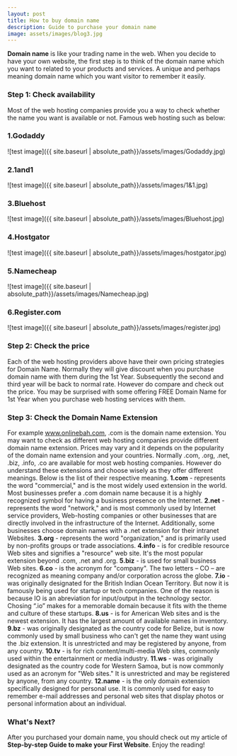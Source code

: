 ```yaml
---
layout: post
title: How to buy domain name
description: Guide to purchase your domain name
image: assets/images/blog3.jpg
---
```


<strong>Domain name</strong> is like your trading name in the web. When you decide to have your own website, the first step is to think of the domain name which you want to related to your products and services. A unique and perhaps meaning domain name which you want visitor to remember it easily. 

<h3><strong>Step 1: Check availability</strong></h3>

Most of the web hosting companies provide you a way to check whether the name you want is available or not. Famous web hosting such as below:

<h3><strong>1.Godaddy</strong></h3>
![test image]({{ site.baseurl | absolute_path}}/assets/images/Godaddy.jpg)

<h3><strong>2.1and1</strong></h3>
![test image]({{ site.baseurl | absolute_path}}/assets/images/1&1.jpg)

<h3><strong>3.Bluehost</strong></h3>
![test image]({{ site.baseurl | absolute_path}}/assets/images/Bluehost.jpg)

<h3><strong>4.Hostgator</strong></h3>
![test image]({{ site.baseurl | absolute_path}}/assets/images/hostgator.jpg)

<h3><strong>5.Namecheap</strong></h3>
![test image]({{ site.baseurl | absolute_path}}/assets/images/Namecheap.jpg)

<h3><strong>6.Register.com</strong></h3>
![test image]({{ site.baseurl | absolute_path}}/assets/images/register.jpg)

<h3><strong>Step 2: Check the price</strong></h3>

Each of the web hosting providers above have their own pricing strategies for Domain Name. Normally they will give discount when you purchase domain name with them during the 1st Year. Subsequently the second and third year will be back to normal rate. However do compare and check out the price. You may be surprised with some offering FREE Domain Name for 1st Year when you purchase web hosting services with them. 

<h3><strong>Step 3: Check the Domain Name Extension</strong></h3>

For example www.onlinebah.com, .com is the domain name extension. You may want to check as different web hosting companies provide different domain name extension. Prices may vary and it depends on the popularity of the domain name extension and your countries. Normally .com, .org, .net, .biz, .info, .co are available for most web hosting companies. However do understand these extensions and choose wisely as they offer different meanings. Below is the list of their respective meaning. 
<strong>1.com</strong> - represents the word "commercial," and is the most widely used extension in the world. Most businesses prefer a .com domain name because it is a highly recognized symbol for having a business presence on the Internet. 
<strong>2.net</strong> - represents the word "network," and is most commonly used by Internet service providers, Web-hosting companies or other businesses that are directly involved in the infrastructure of the Internet. Additionally, some businesses choose domain names with a .net extension for their intranet Websites. 
<strong>3.org</strong> - represents the word "organization," and is primarily used by non-profits groups or trade associations. 
<strong>4.info</strong> - is for credible resource Web sites and signifies a "resource" web site. It's the most popular extension beyond .com, .net and .org. 
<strong>5.biz</strong> - is used for small business Web sites. 
<strong>6.co</strong> - is the acronym for "company". The two letters – CO – are recognized as meaning company and/or corporation across the globe. 
<strong>7.io</strong> - was originally designated for the British Indian Ocean Territory. But now it is famously being used for startup or tech companies. One of the reason is because IO is an abreviation for input/output in the technology sector. Chosing “.io” makes for a memorable domain because it fits with the theme and culture of these startups. 
<strong>8.us</strong> - is for American Web sites and is the newest extension. It has the largest amount of available names in inventory. 
<strong>9.bz</strong> - was originally designated as the country code for Belize, but is now commonly used by small business who can't get the name they want using the .biz extension. It is unrestricted and may be registered by anyone, from any country. 
<strong>10.tv</strong> - is for rich content/multi-media Web sites, commonly used within the entertainment or media industry. 
<strong>11.ws</strong> - was originally designated as the country code for Western Samoa, but is now commonly used as an acronym for "Web sites." It is unrestricted and may be registered by anyone, from any country. 
<strong>12.name</strong> - is the only domain extension specifically designed for personal use. It is commonly used for easy to remember e-mail addresses and personal web sites that display photos or personal information about an individual. 

<h3><strong>What's Next?</strong></h3>

After you purchased your domain name, you should check out my article of <strong>Step-by-step Guide to make your First Website</strong>. Enjoy the reading!